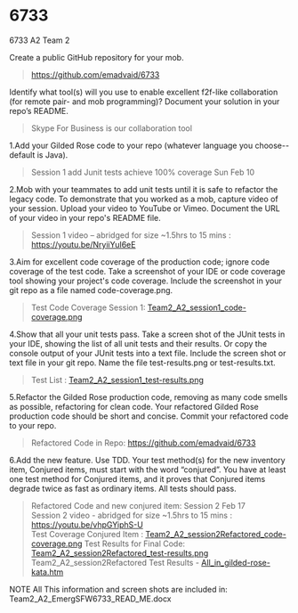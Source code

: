# 6733
6733 A2 Team 2

  
Create a public GitHub repository for your mob.
                        
> https://github.com/emadvaid/6733



Identify what tool(s) will you use to enable excellent f2f-like collaboration (for remote pair- and mob programming)? 
Document your solution in your repo’s README.               
   > Skype For Business is our collaboration tool
                    
1.Add your Gilded Rose code to your repo (whatever language you choose--default is Java).           
   > Session 1 add Junit tests achieve 100% coverage Sun Feb 10

2.Mob with your teammates to add unit tests until it is safe to refactor the legacy code. To demonstrate that you worked as a mob, 
capture video of your session. Upload your video to YouTube or Vimeo. Document the URL of your video in your repo's README file.        
   > Session 1 video – abridged for size ~1.5hrs to 15 mins : https://youtu.be/NryiiYuI6eE

3.Aim for excellent code coverage of the production code; ignore code coverage of the test code. Take a screenshot of your IDE 
or code coverage tool showing your project's code coverage. Include the screenshot in your git repo as a file named code-coverage.png.       
   > Test  Code Coverage Session 1:   <a href='https://raw.githubusercontent.com/emadvaid/6733/master/GildedRose-Refactoring-Kata/Team2_A2_session1_code-coverage.png'>Team2_A2_session1_code-coverage.png</a>
            
4.Show that all your unit tests pass. Take a screen shot of the JUnit tests in your IDE, showing the list of all unit tests and their results. 
Or copy the console output of your JUnit tests into a text file. Include the screen shot or text file in your git repo. Name the file test-results.png or test-results.txt.     
  >  Test List : <a href='https://raw.githubusercontent.com/emadvaid/6733/master/GildedRose-Refactoring-Kata/Team2_A2_session1_test-results.png'>Team2_A2_session1_test-results.png</a>
         
5.Refactor the Gilded Rose production code, removing as many code smells as possible, refactoring for clean code. Your refactored 
Gilded Rose production code should be short and concise. Commit your refactored code to your repo.     
  > Refactored Code in Repo:       https://github.com/emadvaid/6733

6.Add the new feature. Use TDD. Your test method(s) for the new inventory item, Conjured items, must start with the word “conjured”. You 
have at least one test method for Conjured items, and it proves that Conjured items degrade twice as fast as ordinary items. All tests should pass.            
  > Refactored Code and new conjured item:   Session 2  Feb 17          
  > Session 2 video  - abridged for size ~1.5hrs to 15 mins : https://youtu.be/vhpGYiphS-U           
  > Test Coverage Conjured Item : <a href='https://raw.githubusercontent.com/emadvaid/6733/master/GildedRose-Refactoring-Kata/Team2_A2_session2Refactored_code-coverage.png'>Team2_A2_session2Refactored_code-coverage.png</a>
  > Test Results for Final Code: <a href='https://raw.githubusercontent.com/emadvaid/6733/master/GildedRose-Refactoring-Kata/Team2_A2_session2Refactored_test-results.png'>Team2_A2_session2Refactored_test-results.png</a>
  > Team2_A2_session2Refactored Test Results - <a href='https://github.com/emadvaid/6733/blob/master/GildedRose-Refactoring-Kata/Team2_A2_session2Refactored%20Test%20Results%20-%20All_in_gilded-rose-kata.html'>All_in_gilded-rose-kata.htm</a>
                                             
 NOTE All This information and screen shots are included in: Team2_A2_EmergSFW6733_READ_ME.docx
            
